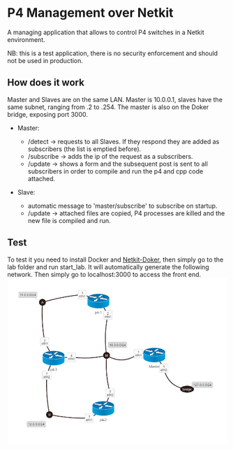 # P4 Management over Netkit
A managing application that allows to control P4 switches in a Netkit environment. 

NB: this is a test application, there is no security enforcement and should not be used in production. 

## How does it work
Master and Slaves are on the same LAN. Master is 10.0.0.1, slaves have the same subnet, ranging from .2 to .254. 
The master is also on the Doker bridge, exposing port 3000.

- Master:
  - /detect -> requests to all Slaves. If they respond they are added as subscribers (the list is emptied before). 
  - /subscribe -> adds the ip of the request as a subscribers.
  - /update -> shows a form and the subsequent post is sent to all subscribers in order to compile and run the p4 and cpp code attached.
  
- Slave:
  - automatic message to 'master/subscribe' to subscribe on startup.
  - /update -> attached files are copied, P4 processes are killed and the new file is compiled and run.
  
  
## Test
To test it you need to install Docker and [Netkit-Doker](https://github.com/Kidel/Netkit-Python-Docker-core), then simply go to the lab folder and run start_lab. It will automatically generate the following network. Then simply go to localhost:3000 to access the front end. 
![test network](lab/network_graph.png)
